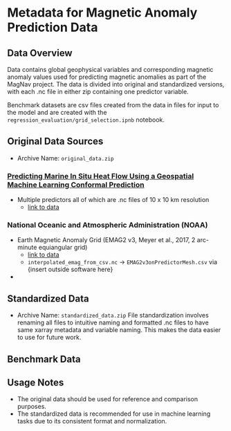 # Metadata for Magnetic Anomaly Prediction Data

## Data Overview
Data contains global geophysical variables and corresponding magnetic anomaly values used for predicting magnetic anomalies as part of the MagNav project. The data is divided into original and standardized versions, with each .nc file in either zip containing one predictor variable.

Benchmark datasets are csv files created from the data in files for input to the model and are created with the `regression_evaluation/grid_selection.ipnb` notebook.

## Original Data Sources
- Archive Name: `original_data.zip`

### [Predicting Marine In Situ Heat Flow Using a Geospatial Machine Learning Conformal Prediction](https://agupubs.onlinelibrary.wiley.com/doi/full/10.1029/2023GC010913)
* Multiple predictors all of which are .nc files of 10 x 10 km resolution
  - [link to data](https://figshare.com/articles/dataset/Data_and_supplemental_material_for_Predicting_marine_in-situ_heat_flow_using_a_geospatial_machine_learning_conformal_prediction_/22104830)
### National Oceanic and Atmospheric Administration (NOAA)
* Earth Magnetic Anomaly Grid (EMAG2 v3, Meyer et al., 2017, 2 arc-minute equiangular grid)
  - [link to data](https://www.ncei.noaa.gov/products/earth-magnetic-model-anomaly-grid-2)
  - `interpolated_emag_from_csv.nc` -> `EMAG2v3onPredictorMesh.csv` via {insert outside software here} 
* 


## Standardized Data
- Archive Name: `standardized_data.zip`
File standardization involves renaming all files to intuitive naming and formatted .nc files to have same xarray metadata and variable naming. This makes the data easier to use for future work.

## Benchmark Data

## Usage Notes
- The original data should be used for reference and comparison purposes.
- The standardized data is recommended for use in machine learning tasks due to its consistent format and normalization.

